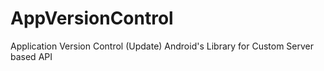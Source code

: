 # AppVersionControl
Application Version Control (Update) Android's Library for Custom Server based API
